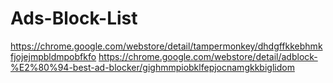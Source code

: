 # Ads-Block-List

https://chrome.google.com/webstore/detail/tampermonkey/dhdgffkkebhmkfjojejmpbldmpobfkfo
https://chrome.google.com/webstore/detail/adblock-%E2%80%94-best-ad-blocker/gighmmpiobklfepjocnamgkkbiglidom
